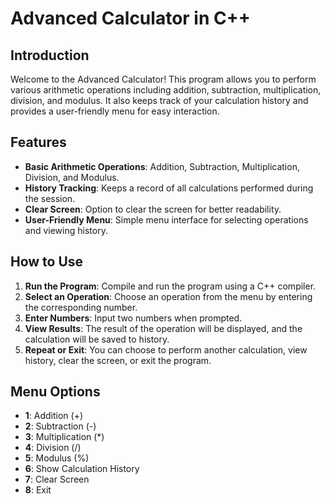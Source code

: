 # Advanced Calculator in C++

## Introduction
Welcome to the Advanced Calculator! This program allows you to perform various arithmetic operations including addition, subtraction, multiplication, division, and modulus. It also keeps track of your calculation history and provides a user-friendly menu for easy interaction.

## Features
- **Basic Arithmetic Operations**: Addition, Subtraction, Multiplication, Division, and Modulus.
- **History Tracking**: Keeps a record of all calculations performed during the session.
- **Clear Screen**: Option to clear the screen for better readability.
- **User-Friendly Menu**: Simple menu interface for selecting operations and viewing history.

## How to Use
1. **Run the Program**: Compile and run the program using a C++ compiler.
2. **Select an Operation**: Choose an operation from the menu by entering the corresponding number.
3. **Enter Numbers**: Input two numbers when prompted.
4. **View Results**: The result of the operation will be displayed, and the calculation will be saved to history.
5. **Repeat or Exit**: You can choose to perform another calculation, view history, clear the screen, or exit the program.

## Menu Options
- **1**: Addition (+)
- **2**: Subtraction (-)
- **3**: Multiplication (*)
- **4**: Division (/)
- **5**: Modulus (%)
- **6**: Show Calculation History
- **7**: Clear Screen
- **8**: Exit
